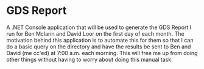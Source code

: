﻿# GDS Report

A .NET Console application that will be used to generate the GDS Report I run for Ben Mclarin and David Loor
on the first day of each month. The motivation behind this application is to automate this for them so that I can
do a basic query on the directory and have the results be sent to Ben and David (me cc'ed) at 7:00 a.m. each 
morning. This will free me up from doing other things without having to worry about doing this manual task.
